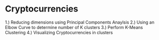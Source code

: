 # Cryptocurrencies

1.) Reducing dimensions using Principal Components Anaylsis
2.) Using an Elbow Curve to determine number of K clusters
3.) Perform K-Means Clustering
4.) Visualizing Cryptocurrencies in clusters

